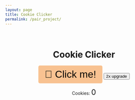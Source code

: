 ```yaml
---
layout: page
title: Cookie Clicker
permalink: /pair_project/
---
```


<html lang="en">
<head>
    <meta charset="UTF-8">
    <meta name="viewport" content="width=device-width, initial-scale=1.0">
    <style>
        /* Scoped styles to avoid conflicts with Cayman theme */
        .cookie-clicker-container {
            text-align: center;
            padding: 20px;
        }
        #cookieButton {
            font-size: 2rem;
            padding: 10px 20px;
            cursor: pointer;
            background-color: #F8C291;
            border: none;
            border-radius: 5px;
        }
        #cookieButton:hover {
            background-color: #E67E22;
        }
        #cookieCount {
            font-size: 1.5rem;
        }
    </style>
</head>
<body>
    <div class="cookie-clicker-container">
        <h1>Cookie Clicker</h1>
        <button id="cookieButton"> 🍪 Click me!</button>
        <button id="upgradeButton"> 2x upgrade</button>
        <p>Cookies: <span id="cookieCount">0</span></p>
    </div>
    <script>
        document.addEventListener('DOMContentLoaded', () => {
            let cookieCount = 0;
            let multiplier  = 1;
            let upgradePrice = 20;
            const cookieButton = document.getElementById('cookieButton');
            const upgradeButton = document.getElementById('upgradeButton');
            const cookieCountDisplay = document.getElementById('cookieCount');
            upgradeButton.textContent = "2x Price:" + upgradePrice
            cookieButton.addEventListener('click', () => {
                cookieCount += multiplier;
                cookieCountDisplay.textContent = cookieCount;
                upgradeButton.textContent = "2x Price:" + upgradePrice
            });
            upgradeButton.addEventListener('click', () => {
                if (cookieCount > upgradePrice){
                    cookieCount -= upgradePrice;
                    cookieCountDisplay.textContent = cookieCount;
                    multiplier = multiplier * 2;
                    upgradePrice  = upgradePrice*(multiplier**2);
                    upgradeButton.textContent = "2x Price:" + upgradePrice
                }
                else{
                    alert("Not Enough 🍪 for upgrade")
                }
            });
        });
    </script>
</body>
</html>
